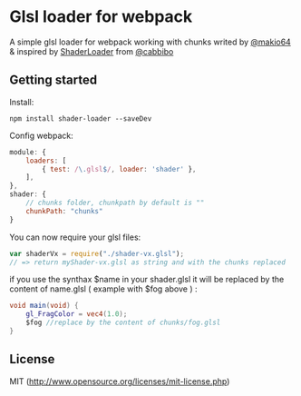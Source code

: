 # Glsl loader for webpack

A simple glsl loader for webpack working with chunks writed by [@makio64](https://twitter.com/makio64) & inspired by [ShaderLoader](https://github.com/cabbibo/ShaderLoader) from [@cabbibo](https://twitter.com/cabbibo)

## Getting started

Install:
``` shell
npm install shader-loader --saveDev
```

Config webpack:
``` javascript
module: {
	loaders: [
		{ test: /\.glsl$/, loader: 'shader' },
	],
},
shader: {
	// chunks folder, chunkpath by default is ""
	chunkPath: "chunks"
}
```

You can now require your glsl files:
``` javascript
var shaderVx = require("./shader-vx.glsl");
// => return myShader-vx.glsl as string and with the chunks replaced
```

if you use the synthax $name in your shader.glsl it will be replaced by the content of name.glsl ( example with $fog above ) :

``` glsl
void main(void) {
	gl_FragColor = vec4(1.0);
	$fog //replace by the content of chunks/fog.glsl
}
```

## License
MIT (http://www.opensource.org/licenses/mit-license.php)
